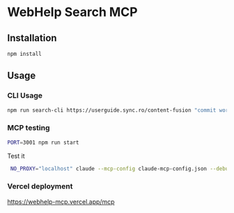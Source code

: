 # WebHelp Search MCP


## Installation

```bash
npm install
```

## Usage

### CLI Usage

```bash
npm run search-cli https://userguide.sync.ro/content-fusion "commit workspace changes"
```

### MCP testing

```bash
PORT=3001 npm run start 
```

Test it
```bash
 NO_PROXY="localhost" claude --mcp-config claude-mcp-config.json --debug --permission-mode bypassPermissions
```

### Vercel deployment

https://webhelp-mcp.vercel.app/mcp

